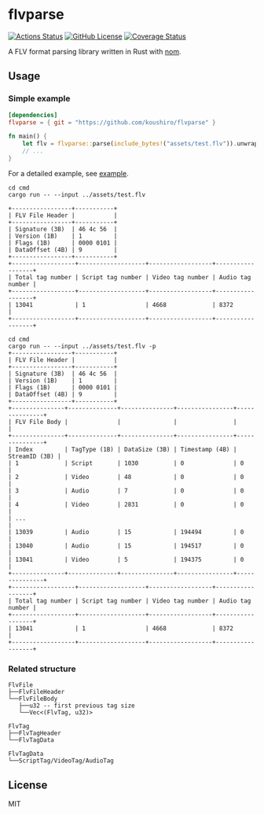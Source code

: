 # flvparse

[![Actions Status][ga-svg]][ga-url]
[![GitHub License][license-svg]][license-url]
[![Coverage Status][codecov-svg]][codecov-url]

[ga-svg]: https://github.com/koushiro/flvparse/workflows/build/badge.svg
[ga-url]: https://github.com/koushiro/flvparse/actions
[license-svg]: https://img.shields.io/github/license/koushiro/flvparse?style=flat-square
[license-url]: https://github.com/koushiro/flvparse/blob/master/LICENSE
[codecov-svg]: https://img.shields.io/codecov/c/github/koushiro/flvparse?style=flat-square
[codecov-url]: https://codecov.io/gh/koushiro/flvparse

A FLV format parsing library written in Rust with [nom](https://github.com/Geal/nom).

## Usage

### Simple example

```toml
[dependencies]
flvparse = { git = "https://github.com/koushiro/flvparse" }
```

```rust
fn main() {
    let flv = flvparse::parse(include_bytes!("assets/test.flv")).unwrap();
    // ...
}
```

For a detailed example, see [example](src/cli.rs).

```
cd cmd
cargo run -- --input ../assets/test.flv

+-----------------+-----------+
| FLV File Header |           |
+-----------------+-----------+
| Signature (3B)  | 46 4c 56  |
| Version (1B)    | 1         |
| Flags (1B)      | 0000 0101 |
| DataOffset (4B) | 9         |
+-----------------+-----------+
+------------------+-------------------+------------------+------------------+
| Total tag number | Script tag number | Video tag number | Audio tag number |
+------------------+-------------------+------------------+------------------+
| 13041            | 1                 | 4668             | 8372             |
+------------------+-------------------+------------------+------------------+
```

```
cd cmd
cargo run -- --input ../assets/test.flv -p
+-----------------+-----------+
| FLV File Header |           |
+-----------------+-----------+
| Signature (3B)  | 46 4c 56  |
| Version (1B)    | 1         |
| Flags (1B)      | 0000 0101 |
| DataOffset (4B) | 9         |
+-----------------+-----------+
+---------------+--------------+---------------+----------------+---------------+
| FLV File Body |              |               |                |               |
+---------------+--------------+---------------+----------------+---------------+
| Index         | TagType (1B) | DataSize (3B) | Timestamp (4B) | StreamID (3B) |
| 1             | Script       | 1030          | 0              | 0             |
| 2             | Video        | 48            | 0              | 0             |
| 3             | Audio        | 7             | 0              | 0             |
| 4             | Video        | 2831          | 0              | 0             |
| ...                                                                           |
| 13039         | Audio        | 15            | 194494         | 0             |
| 13040         | Audio        | 15            | 194517         | 0             |
| 13041         | Video        | 5             | 194375         | 0             |
+---------------+--------------+---------------+----------------+---------------+
+------------------+-------------------+------------------+------------------+
| Total tag number | Script tag number | Video tag number | Audio tag number |
+------------------+-------------------+------------------+------------------+
| 13041            | 1                 | 4668             | 8372             |
+------------------+-------------------+------------------+------------------+
```

### Related structure

```
FlvFile
├──FlvFileHeader
└──FlvFileBody
   ├──u32 -- first previous tag size
   └──Vec<(FlvTag, u32)>
    
FlvTag
├──FlvTagHeader
└──FlvTagData

FlvTagData
└──ScriptTag/VideoTag/AudioTag
```

## License

MIT
